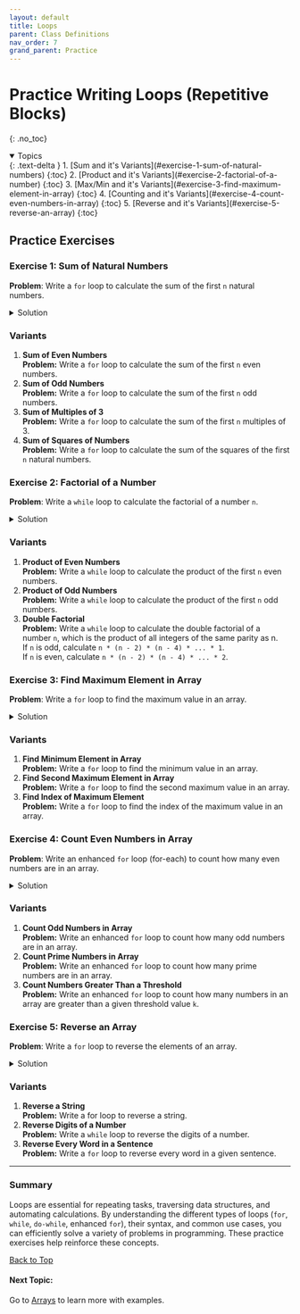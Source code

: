 ```yaml
---
layout: default
title: Loops
parent: Class Definitions
nav_order: 7
grand_parent: Practice
---
```


# Practice Writing Loops (Repetitive Blocks)
{: .no_toc}

<details open markdown="block">
  <summary>
    Topics
  </summary>
  {: .text-delta }
  1. [Sum and it's Variants](#exercise-1-sum-of-natural-numbers)
     {:toc}
  2. [Product and it's Variants](#exercise-2-factorial-of-a-number)
     {:toc}
  3. [Max/Min and it's Variants](#exercise-3-find-maximum-element-in-array)
     {:toc}
  4. [Counting and it's Variants](#exercise-4-count-even-numbers-in-array)
     {:toc}
  5. [Reverse and it's Variants](#exercise-5-reverse-an-array)
     {:toc}
</details>

## Practice Exercises

### **Exercise 1: Sum of Natural Numbers**

**Problem**: Write a `for` loop to calculate the sum of the first `n` natural numbers.

<details markdown="block">
   <summary>Solution</summary>

   ```java
   int sum = 0;
   for (int i = 1; i <= n; i++) {
      sum += i;
   }
   System.out.println("Sum: " + sum);
   ```
</details>

### Variants
1. **Sum of Even Numbers**  
   **Problem:** Write a `for` loop to calculate the sum of the first `n` even numbers.
2. **Sum of Odd Numbers**  
   **Problem:** Write a `for` loop to calculate the sum of the first `n` odd numbers.
3. **Sum of Multiples of 3**  
   **Problem:** Write a `for` loop to calculate the sum of the first `n` multiples of 3.
4. **Sum of Squares of Numbers**  
   **Problem:** Write a `for` loop to calculate the sum of the squares of the first `n` natural numbers.

### **Exercise 2: Factorial of a Number**

**Problem**: Write a `while` loop to calculate the factorial of a number `n`.

<details markdown="block">
   <summary>Solution</summary>

   ```java
   int factorial = 1;
   int i = n;
   while (i > 0) {
      factorial *= i;
      i--;
   }
   System.out.println("Factorial: " + factorial);
   ```
</details>

### Variants
1. **Product of Even Numbers**  
   **Problem:** Write a `while` loop to calculate the product of the first `n` even numbers.
2. **Product of Odd Numbers**  
   **Problem:** Write a `while` loop to calculate the product of the first `n` odd numbers.
3. **Double Factorial**  
   **Problem:** Write a `while` loop to calculate the double factorial of a number `n`, which is the product of all integers of the same parity as n.  
   If `n` is odd, calculate `n * (n - 2) * (n - 4) * ... * 1`.  
   If `n` is even, calculate `n * (n - 2) * (n - 4) * ... * 2`.  

### **Exercise 3: Find Maximum Element in Array**

**Problem**: Write a `for` loop to find the maximum value in an array.

<details markdown="block">
   <summary>Solution</summary>

   ```java
   int[] arr = {10, 50, 30, 70, 20};
   int max = arr[0];
   for (int i = 1; i < arr.length; i++) {
      if (arr[i] > max) {
         max = arr[i];
      }
   }
   System.out.println("Max value: " + max);
   ```
</details>

### Variants
1. **Find Minimum Element in Array**  
   **Problem:** Write a `for` loop to find the minimum value in an array.
2. **Find Second Maximum Element in Array**  
   **Problem:** Write a `for` loop to find the second maximum value in an array.
3. **Find Index of Maximum Element**  
   **Problem:** Write a `for` loop to find the index of the maximum value in an array.

### **Exercise 4: Count Even Numbers in Array**

**Problem**: Write an enhanced `for` loop (for-each) to count how many even numbers are in an array.

<details markdown="block">
   <summary>Solution</summary>

   ```java
   int[] arr = {1, 2, 3, 4, 5, 6};
   int evenCount = 0;
   for (int num : arr) {
      if (num % 2 == 0) {
         evenCount++;
      }
   }
   System.out.println("Even numbers count: " + evenCount);
   ```
</details>

### Variants
1. **Count Odd Numbers in Array**  
   **Problem:** Write an enhanced `for` loop to count how many odd numbers are in an array.
2. **Count Prime Numbers in Array**  
   **Problem:** Write an enhanced `for` loop to count how many prime numbers are in an array.
3. **Count Numbers Greater Than a Threshold**  
   **Problem:** Write an enhanced `for` loop to count how many numbers in an array are greater than a given threshold value `k`.

### **Exercise 5: Reverse an Array**

**Problem**: Write a `for` loop to reverse the elements of an array.

<details markdown="block">
   <summary>Solution</summary>

   ```java
   int[] arr = {1, 2, 3, 4, 5};
   for (int i = 0; i < arr.length / 2; i++) {
      int temp = arr[i];
      arr[i] = arr[arr.length - i - 1];
      arr[arr.length - i - 1] = temp;
   }
   System.out.println(Arrays.toString(arr));  // Prints reversed array
   ```
</details>

### Variants
1. **Reverse a String**  
   **Problem:** Write a for loop to reverse a string.
2. **Reverse Digits of a Number**  
   **Problem:** Write a `while` loop to reverse the digits of a number.
3. **Reverse Every Word in a Sentence**  
   **Problem:** Write a `for` loop to reverse every word in a given sentence.

---

### Summary

Loops are essential for repeating tasks, traversing data structures, and automating calculations. By understanding the different types of loops (`for`, `while`, `do-while`, enhanced `for`), their syntax, and common use cases, you can efficiently solve a variety of problems in programming. These practice exercises help reinforce these concepts.

[Back to Top](#top)

#### Next Topic: 
Go to [Arrays](../../../learn/java/foundations/arrays) to learn more with examples.